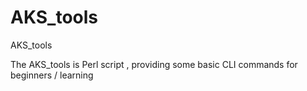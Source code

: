 # AKS_tools
AKS_tools

The AKS_tools is Perl script , providing some basic CLI commands for beginners / learning 
